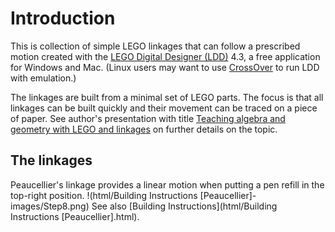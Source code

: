 # Introduction
This is  collection of simple LEGO linkages that can follow a prescribed motion
created with the [LEGO Digital Designer (LDD)](https://www.lego.com/en-us/ldd) 4.3,
a free application for Windows and Mac. (Linux users may want to use [CrossOver](https://www.codeweavers.com/products/crossover-linux)
to run LDD with emulation.)

The linkages are built from a minimal set of LEGO parts. The focus is that all
linkages can be built quickly and their movement can be traced on a piece of
paper. See author's presentation with title [Teaching algebra and geometry with LEGO and linkages](https://www.researchgate.net/publication/332303931_Teaching_algebra_and_geometry_with_LEGO_and_linkages)
on further details on the topic.

## The linkages
Peaucellier's linkage provides a linear motion when putting a pen refill in the top-right position.
!(html/Building Instructions [Peaucellier]-images/Step8.png)
See also [Building Instructions](html/Building Instructions [Peaucellier].html).
